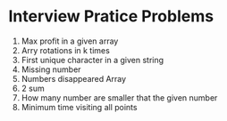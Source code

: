 # Interview Pratice Problems
1. Max profit in a given array
2. Arry rotations in k times
3. First unique character in a given string
4. Missing number
5. Numbers disappeared Array
6. 2 sum
7. How many number are smaller that the given number
8. Minimum time visiting all points
